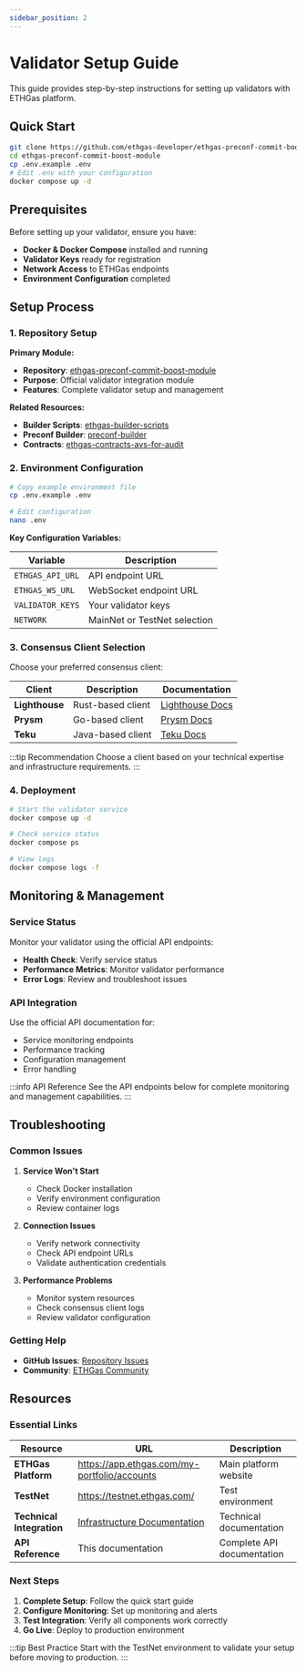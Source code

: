 ```yaml
---
sidebar_position: 2
---
```


# Validator Setup Guide

This guide provides step-by-step instructions for setting up validators with ETHGas platform.

## Quick Start

```bash
git clone https://github.com/ethgas-developer/ethgas-preconf-commit-boost-module
cd ethgas-preconf-commit-boost-module
cp .env.example .env
# Edit .env with your configuration
docker compose up -d
```

## Prerequisites

Before setting up your validator, ensure you have:

- **Docker & Docker Compose** installed and running
- **Validator Keys** ready for registration
- **Network Access** to ETHGas endpoints
- **Environment Configuration** completed

## Setup Process

### 1. Repository Setup

**Primary Module:**
- **Repository**: [ethgas-preconf-commit-boost-module](https://github.com/ethgas-developer/ethgas-preconf-commit-boost-module)
- **Purpose**: Official validator integration module
- **Features**: Complete validator setup and management

**Related Resources:**
- **Builder Scripts**: [ethgas-builder-scripts](https://github.com/ethgas-developer/ethgas-builder-scripts)
- **Preconf Builder**: [preconf-builder](https://github.com/ethgas-developer/preconf-builder)
- **Contracts**: [ethgas-contracts-avs-for-audit](https://github.com/ethgas-developer/ethgas-contracts-avs-for-audit)

### 2. Environment Configuration

```bash
# Copy example environment file
cp .env.example .env

# Edit configuration
nano .env
```

**Key Configuration Variables:**

| Variable | Description |
|----------|-------------|
| `ETHGAS_API_URL` | API endpoint URL |
| `ETHGAS_WS_URL` | WebSocket endpoint URL |
| `VALIDATOR_KEYS` | Your validator keys |
| `NETWORK` | MainNet or TestNet selection |

### 3. Consensus Client Selection

Choose your preferred consensus client:

| Client | Description | Documentation |
|--------|-------------|---------------|
| **Lighthouse** | Rust-based client | [Lighthouse Docs](https://lighthouse-book.sigmaprime.io/) |
| **Prysm** | Go-based client | [Prysm Docs](https://docs.prylabs.network/) |
| **Teku** | Java-based client | [Teku Docs](https://docs.teku.consensys.net/) |

:::tip Recommendation
Choose a client based on your technical expertise and infrastructure requirements.
:::

### 4. Deployment

```bash
# Start the validator service
docker compose up -d

# Check service status
docker compose ps

# View logs
docker compose logs -f
```

## Monitoring & Management

### Service Status

Monitor your validator using the official API endpoints:

- **Health Check**: Verify service status
- **Performance Metrics**: Monitor validator performance
- **Error Logs**: Review and troubleshoot issues

### API Integration

Use the official API documentation for:
- Service monitoring endpoints
- Performance tracking
- Configuration management
- Error handling

:::info API Reference
See the API endpoints below for complete monitoring and management capabilities.
:::

## Troubleshooting

### Common Issues

1. **Service Won't Start**
   - Check Docker installation
   - Verify environment configuration
   - Review container logs

2. **Connection Issues**
   - Verify network connectivity
   - Check API endpoint URLs
   - Validate authentication credentials

3. **Performance Problems**
   - Monitor system resources
   - Check consensus client logs
   - Review validator configuration

### Getting Help

<!-- - **Documentation**: This documentation -->
- **GitHub Issues**: [Repository Issues](https://github.com/ethgas-developer/ethgas-preconf-commit-boost-module/issues)
- **Community**: [ETHGas Community](/docs/community)

## Resources

### Essential Links

| Resource | URL | Description |
|----------|-----|-------------|
| **ETHGas Platform** | https://app.ethgas.com/my-portfolio/accounts | Main platform website |
| **TestNet** | https://testnet.ethgas.com/ | Test environment |
| **Technical Integration** | [Infrastructure Documentation](/docs/getting-started/connecting#infrastructure) | Technical documentation |
| **API Reference** | This documentation | Complete API documentation |

### Next Steps

1. **Complete Setup**: Follow the quick start guide
2. **Configure Monitoring**: Set up monitoring and alerts
3. **Test Integration**: Verify all components work correctly
4. **Go Live**: Deploy to production environment

:::tip Best Practice
Start with the TestNet environment to validate your setup before moving to production.
::: 